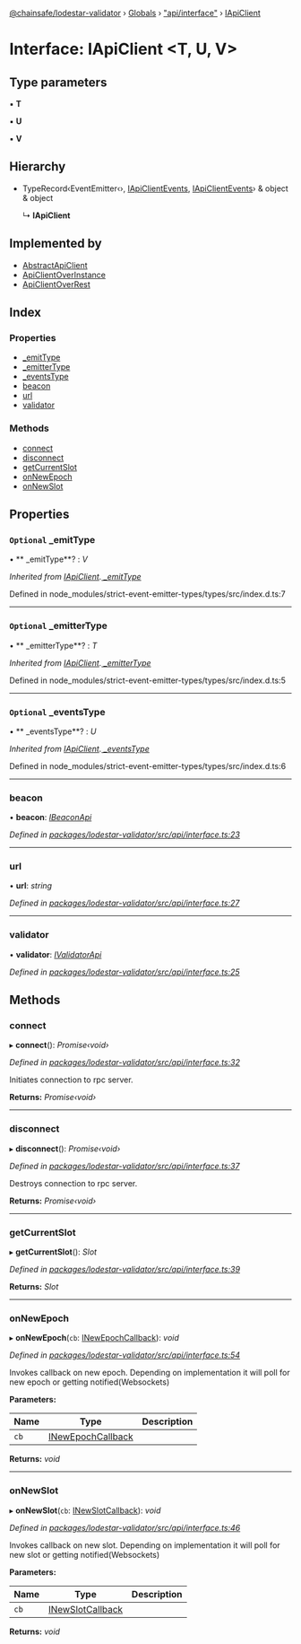 [@chainsafe/lodestar-validator](../README.md) › [Globals](../globals.md) › ["api/interface"](../modules/_api_interface_.md) › [IApiClient](_api_interface_.iapiclient.md)

# Interface: IApiClient <**T, U, V**>

## Type parameters

▪ **T**

▪ **U**

▪ **V**

## Hierarchy

* TypeRecord‹EventEmitter‹›, [IApiClientEvents](_api_interface_.iapiclientevents.md), [IApiClientEvents](_api_interface_.iapiclientevents.md)› & object & object

  ↳ **IApiClient**

## Implemented by

* [AbstractApiClient](../classes/_api_abstract_.abstractapiclient.md)
* [ApiClientOverInstance](../classes/_api_impl_instance_.apiclientoverinstance.md)
* [ApiClientOverRest](../classes/_api_impl_rest_apiclient_.apiclientoverrest.md)

## Index

### Properties

* [ _emitType](_api_interface_.iapiclient.md#optional--_emittype)
* [ _emitterType](_api_interface_.iapiclient.md#optional--_emittertype)
* [ _eventsType](_api_interface_.iapiclient.md#optional--_eventstype)
* [beacon](_api_interface_.iapiclient.md#beacon)
* [url](_api_interface_.iapiclient.md#url)
* [validator](_api_interface_.iapiclient.md#validator)

### Methods

* [connect](_api_interface_.iapiclient.md#connect)
* [disconnect](_api_interface_.iapiclient.md#disconnect)
* [getCurrentSlot](_api_interface_.iapiclient.md#getcurrentslot)
* [onNewEpoch](_api_interface_.iapiclient.md#onnewepoch)
* [onNewSlot](_api_interface_.iapiclient.md#onnewslot)

## Properties

### `Optional`  _emitType

• ** _emitType**? : *V*

*Inherited from [IApiClient](_api_interface_.iapiclient.md).[ _emitType](_api_interface_.iapiclient.md#optional--_emittype)*

Defined in node_modules/strict-event-emitter-types/types/src/index.d.ts:7

___

### `Optional`  _emitterType

• ** _emitterType**? : *T*

*Inherited from [IApiClient](_api_interface_.iapiclient.md).[ _emitterType](_api_interface_.iapiclient.md#optional--_emittertype)*

Defined in node_modules/strict-event-emitter-types/types/src/index.d.ts:5

___

### `Optional`  _eventsType

• ** _eventsType**? : *U*

*Inherited from [IApiClient](_api_interface_.iapiclient.md).[ _eventsType](_api_interface_.iapiclient.md#optional--_eventstype)*

Defined in node_modules/strict-event-emitter-types/types/src/index.d.ts:6

___

###  beacon

• **beacon**: *[IBeaconApi](_api_interface_beacon_.ibeaconapi.md)*

*Defined in [packages/lodestar-validator/src/api/interface.ts:23](https://github.com/ChainSafe/lodestar/blob/0e426d2/packages/lodestar-validator/src/api/interface.ts#L23)*

___

###  url

• **url**: *string*

*Defined in [packages/lodestar-validator/src/api/interface.ts:27](https://github.com/ChainSafe/lodestar/blob/0e426d2/packages/lodestar-validator/src/api/interface.ts#L27)*

___

###  validator

• **validator**: *[IValidatorApi](_api_interface_validators_.ivalidatorapi.md)*

*Defined in [packages/lodestar-validator/src/api/interface.ts:25](https://github.com/ChainSafe/lodestar/blob/0e426d2/packages/lodestar-validator/src/api/interface.ts#L25)*

## Methods

###  connect

▸ **connect**(): *Promise‹void›*

*Defined in [packages/lodestar-validator/src/api/interface.ts:32](https://github.com/ChainSafe/lodestar/blob/0e426d2/packages/lodestar-validator/src/api/interface.ts#L32)*

Initiates connection to rpc server.

**Returns:** *Promise‹void›*

___

###  disconnect

▸ **disconnect**(): *Promise‹void›*

*Defined in [packages/lodestar-validator/src/api/interface.ts:37](https://github.com/ChainSafe/lodestar/blob/0e426d2/packages/lodestar-validator/src/api/interface.ts#L37)*

Destroys connection to rpc server.

**Returns:** *Promise‹void›*

___

###  getCurrentSlot

▸ **getCurrentSlot**(): *Slot*

*Defined in [packages/lodestar-validator/src/api/interface.ts:39](https://github.com/ChainSafe/lodestar/blob/0e426d2/packages/lodestar-validator/src/api/interface.ts#L39)*

**Returns:** *Slot*

___

###  onNewEpoch

▸ **onNewEpoch**(`cb`: [INewEpochCallback](_api_interface_.inewepochcallback.md)): *void*

*Defined in [packages/lodestar-validator/src/api/interface.ts:54](https://github.com/ChainSafe/lodestar/blob/0e426d2/packages/lodestar-validator/src/api/interface.ts#L54)*

Invokes callback on new epoch.
Depending on implementation it will poll for new epoch or getting notified(Websockets)

**Parameters:**

Name | Type | Description |
------ | ------ | ------ |
`cb` | [INewEpochCallback](_api_interface_.inewepochcallback.md) |   |

**Returns:** *void*

___

###  onNewSlot

▸ **onNewSlot**(`cb`: [INewSlotCallback](_api_interface_.inewslotcallback.md)): *void*

*Defined in [packages/lodestar-validator/src/api/interface.ts:46](https://github.com/ChainSafe/lodestar/blob/0e426d2/packages/lodestar-validator/src/api/interface.ts#L46)*

Invokes callback on new slot.
Depending on implementation it will poll for new slot or getting notified(Websockets)

**Parameters:**

Name | Type | Description |
------ | ------ | ------ |
`cb` | [INewSlotCallback](_api_interface_.inewslotcallback.md) |   |

**Returns:** *void*
